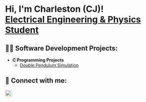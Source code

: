 <h1>Hi, I'm Charleston (CJ)! <br/><a href="https://www.linkedin.com/in/clawson03/">Electrical Engineering & Physics Student</a>

<h2>👨‍💻 Software Development Projects:</h2>

- <b>C Programming Projects</b>
  - [Double Pendulum Simulation](https://github.com/CJLawson175/DoublePendulumSim.git)

<h2> 🤳 Connect with me:</h2>

[<img align="left" alt="JoshMadakor | LinkedIn" width="22px" src="https://cdn.jsdelivr.net/npm/simple-icons@v3/icons/linkedin.svg" />][linkedin]

[linkedin]: https://linkedin.com/in/clawson03
